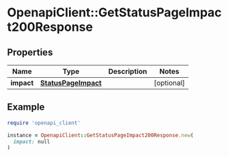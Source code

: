 # OpenapiClient::GetStatusPageImpact200Response

## Properties

| Name | Type | Description | Notes |
| ---- | ---- | ----------- | ----- |
| **impact** | [**StatusPageImpact**](StatusPageImpact.md) |  | [optional] |

## Example

```ruby
require 'openapi_client'

instance = OpenapiClient::GetStatusPageImpact200Response.new(
  impact: null
)
```

